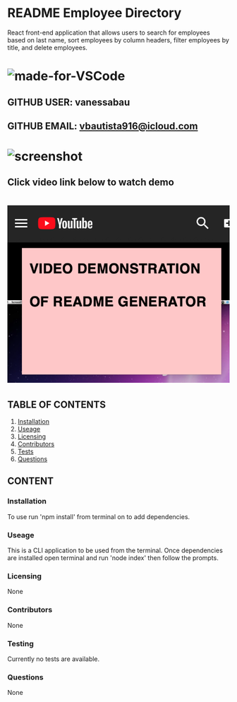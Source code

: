 # README Employee Directory

React front-end application that allows users to search for employees based on last name, sort employees by column headers, filter employees by title, and delete employees.

# ![made-for-VSCode](https://img.shields.io/badge/Made%20for-VSCode-1f425f.svg)

## GITHUB USER: vanessabau

## GITHUB EMAIL: vbautista916@icloud.com

# ![screenshot](https://avatars2.githubusercontent.com/u/59780981?v=4)

## Click video link below to watch demo

# [![Watch the video](https://raw.githubusercontent.com/vanessabau/ReadMe-generator/master/Screen%20Shot%202020-06-03%20at%2011.41.56%20AM.png)](https://youtu.be/-mkFih5QBos)

## TABLE OF CONTENTS

1. [Installation](###Installation)
2. [Useage](###Useage)
3. [Licensing](###Licensing)
4. [Contributors](###Contributors)
5. [Tests](###Testing)
6. [Questions](###Questions)

## CONTENT

### Installation

To use run 'npm install' from terminal on to add dependencies.

### Useage

This is a CLI application to be used from the terminal. Once dependencies are installed open terminal and run 'node index' then follow the prompts.

### Licensing

None

### Contributors

None

### Testing

Currently no tests are available.

### Questions

None
